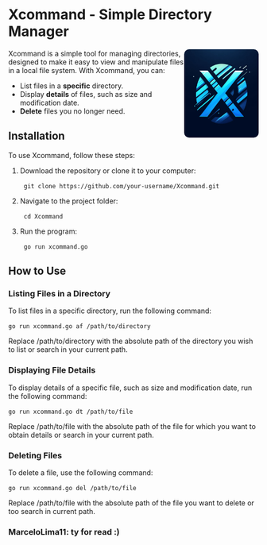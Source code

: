 # Xcommand - Simple Directory Manager

<img src="img/Xcommand.jpeg" align="right"
     alt="Size Limit logo by Anton Lovchikov" width="150" height="178" style="border-radius:10px">

Xcommand is a simple tool for managing directories, designed to make it easy to view and manipulate files in a local file system. With Xcommand, you can:

* List files in a **specific** directory.
* Display **details** of files, such as size and modification date.
* **Delete** files you no longer need.

## Installation
To use Xcommand, follow these steps:

1. Download the repository or clone it to your computer:

        git clone https://github.com/your-username/Xcommand.git



2. Navigate to the project folder:

        cd Xcommand

3. Run the program:

        go run xcommand.go

## How to Use
### Listing Files in a Directory
To list files in a specific directory, run the following command:

    go run xcommand.go af /path/to/directory

Replace /path/to/directory with the absolute path of the directory you wish to list or search in your current path.


### Displaying File Details
To display details of a specific file, such as size and modification date, run the following command:

    go run xcommand.go dt /path/to/file

Replace /path/to/file with the absolute path of the file for which you want to obtain details or search in your current path.

### Deleting Files
To delete a file, use the following command:

    go run xcommand.go del /path/to/file

Replace /path/to/file with the absolute path of the file you want to delete or too search in current path.


### MarceloLima11: ty for read :)
